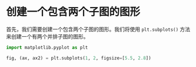 # 创建一个包含两个子图的图形

首先，我们需要创建一个包含两个子图的图形。我们将使用 `plt.subplots()` 方法来创建一个有两个并排子图的图形。

```python
import matplotlib.pyplot as plt

fig, (ax, ax2) = plt.subplots(1, 2, figsize=[5.5, 2.8])
```
